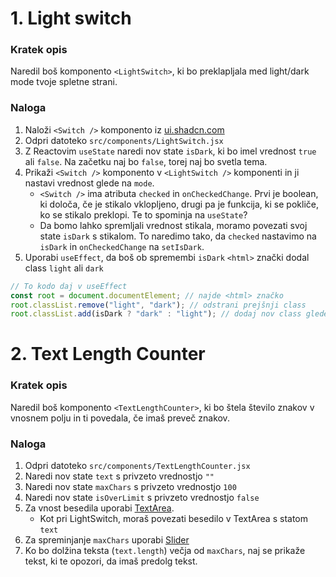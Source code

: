 # 1. Light switch

### Kratek opis

Naredil boš komponento `<LightSwitch>`, ki bo preklapljala med light/dark mode tvoje spletne strani.

### Naloga

1. Naloži `<Switch />` komponento iz [ui.shadcn.com](https://ui.shadcn.com/docs/components/switch)
2. Odpri datoteko `src/components/LightSwitch.jsx`
3. Z Reactovim `useState` naredi nov state `isDark`, ki bo imel vrednost `true` ali `false`. Na začetku naj bo `false`, torej naj bo svetla tema.
4. Prikaži `<Switch />` komponento v `<LightSwitch />` komponenti in ji nastavi vrednost glede na `mode`.
   - `<Switch />` ima atributa `checked` in `onCheckedChange`. Prvi je boolean, ki določa, če je stikalo vklopljeno, drugi pa je funkcija, ki se pokliče, ko se stikalo preklopi. Te to spominja na `useState`?
   - Da bomo lahko spremljali vrednost stikala, moramo povezati svoj state `isDark` s stikalom. To naredimo tako, da `checked` nastavimo na `isDark` in `onCheckedChange` na `setIsDark`.
5. Uporabi `useEffect`, da boš ob spremembi `isDark` `<html>` znački dodal class `light` ali `dark`

```js
// To kodo daj v useEffect
const root = document.documentElement; // najde <html> značko
root.classList.remove("light", "dark"); // odstrani prejšnji class
root.classList.add(isDark ? "dark" : "light"); // dodaj nov class glede na vrednost isDark
```

# 2. Text Length Counter

### Kratek opis

Naredil boš komponento `<TextLengthCounter>`, ki bo štela število znakov v vnosnem polju in ti povedala, če imaš preveč znakov.

### Naloga

1. Odpri datoteko `src/components/TextLengthCounter.jsx`
2. Naredi nov state `text` s privzeto vrednostjo `""`
3. Naredi nov state `maxChars` s privzeto vrednostjo `100`
4. Naredi nov state `isOverLimit` s privzeto vrednostjo `false`
5. Za vnost besedila uporabi [TextArea](https://ui.shadcn.com/docs/components/textarea).
   - Kot pri LightSwitch, moraš povezati besedilo v TextArea s statom `text`
6. Za spreminjanje `maxChars` uporabi [Slider](https://ui.shadcn.com/docs/components/slider)
7. Ko bo dolžina teksta (`text.length`) večja od `maxChars`, naj se prikaže tekst, ki te opozori, da imaš predolg tekst.
